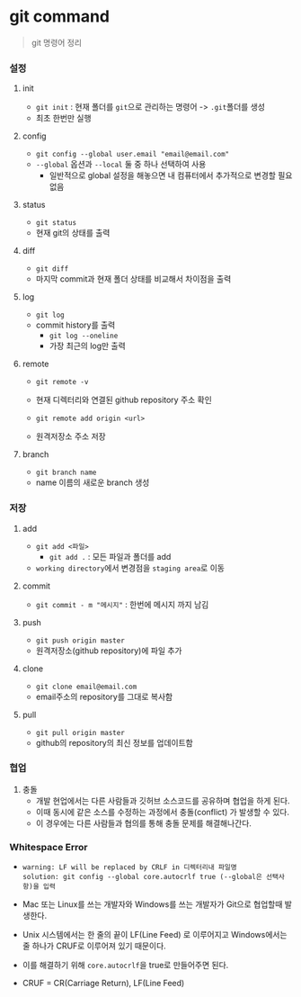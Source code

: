 # git command

> git 명령어 정리



### 설정

1. init
   - `git init` : 현재 폴더를 `git`으로 관리하는 명령어 -> `.git`폴더를 생성
   - 최초 한번만 실행

   
   
2. config

   - `git config --global user.email "email@email.com"`
   - `--global` 옵션과 `--local` 둘 중 하나 선택하여 사용
     - 일반적으로 global 설정을 해놓으면 내 컴퓨터에서 추가적으로 변경할 필요 없음

   

3. status

   - `git status`
   - 현재 git의 상태를 출력



4. diff
   - `git diff`
   - 마지막 commit과 현재 폴더 상태를 비교해서 차이점을 출력



5. log
   - `git log`
   - commit history를 출력
     - `git log --oneline` 
     - 가장 최근의 log만 출력



6. remote
   
   - `git remote -v`
   - 현재 디렉터리와 연결된 github repository 주소 확인
   
   - `git remote add origin <url>`
   - 원격저장소 주소 저장



7. branch
   - `git branch name`
   - name 이름의 새로운 branch 생성



### 저장

1. add
   - `git add <파일>`
     - `git add .` : 모든 파일과 폴더를 add
   - `working directory`에서 변경점을 `staging area`로 이동



2. commit
   - `git commit - m "메시지"` : 한번에 메시지 까지 남김



3. push
   - `git push origin master`
   - 원격저장소(github repository)에 파일 추가



4. clone
   - `git clone email@email.com` 
   - email주소의 repository를 그대로 복사함



5. pull
   - `git pull origin master` 
   - github의 repository의 최신 정보를 업데이트함



### 협업

1. 충돌
   - 개발 현업에서는 다른 사람들과 깃허브 소스코드를 공유하며 협업을 하게 된다.
   - 이때 동시에 같은 소스를 수정하는 과정에서 충돌(conflict) 가 발생할 수 있다.
   - 이 경우에는 다른 사람들과 협의를 통해 충돌 문제를 해결해나간다.



### Whitespace Error

- ```
  warning: LF will be replaced by CRLF in 디렉터리내 파일명
  solution: git config --global core.autocrlf true (--global은 선택사항)을 입력
  ```

- Mac 또는 Linux를 쓰는 개발자와 Windows를  쓰는 개발자가 Git으로 협업할때 발생한다.

- Unix 시스템에서는 한 줄의 끝이 LF(Line Feed) 로 이루어지고 Windows에서는 줄 하나가  CRUF로 이루어져 있기 때문이다. 

- 이를 해결하기 위해 `core.autocrlf`을 true로 만들어주면 된다.

- CRUF = CR(Carriage Return), LF(Line Feed)

